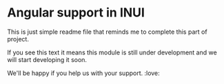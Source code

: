 # Angular support in INUI

This is just simple readme file that reminds me to complete this part of project.

If you see this text it means this module is still under development and we will start developing it soon.

We'll be happy if you help us with your support. :love: